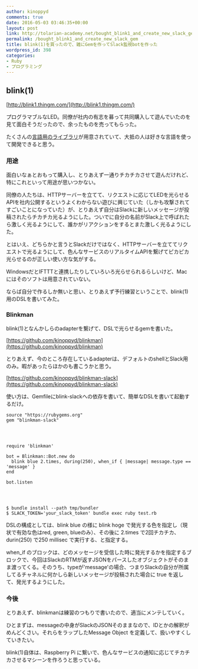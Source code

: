 ```yaml
---
author: kinoppyd
comments: true
date: 2016-05-03 03:46:35+00:00
layout: post
link: http://tolarian-academy.net/bought_blink1_and_create_new_slack_gem/
permalink: /bought_blink1_and_create_new_slack_gem
title: blink(1)を買ったので、雑にGemを作ってSlack監視botを作った
wordpress_id: 398
categories:
- Ruby
- プログラミング
---
```


## blink(1)


[http://blink1.thingm.com/](http://blink1.thingm.com/)

プログラマブルなLED。同僚が社内の有志を募って共同購入して遊んでいたのを見て面白そうだったので、余ったものを売ってもらった。

たくさんの[言語用のライブラリ](http://blink1.thingm.com/libraries/)が用意されていて、大抵の人は好きな言語を使って開発できると思う。


### 用途


面白いなぁとおもって購入し、とりあえず一通りチカチカさせて遊んだけれど、特にこれといって用途が思いつかない。

同僚の人たちは、HTTPサーバーを立てて、リクエストに応じてLEDを光らせるAPIを社内公開するというよくわからない遊びに興じていた（しかも攻撃されてすごいことになっていた）が、とりあえず自分はSlackに新しいメッセージが投稿されたらチカチカ光るようにした。ついでに自分の名前がSlack上で呼ばれたら激しく光るようにして、誰かがリアクションをするとまた激しく光るようにした。

とはいえ、どちらかと言うとSlackだけではなく、HTTPサーバーを立ててリクエストで光るようにして、色んなサービスのリアルタイムAPIを繋げてピカピカ光らせるのが正しい使い方な気がする。

WindowsだとIFTTTと連携したりしていろいろ光らせられるらしいけど、Macにはそのソフトは用意されていない。

ならば自分で作るしか無いと思い、とりあえず予行練習ということで、blink(1)用のDSLを書いてみた。


### Blinkman


blink(1)となんかしらのadapterを繋げて、DSLで光らせるgemを書いた。

[https://github.com/kinoppyd/blinkman](https://github.com/kinoppyd/blinkman)

とりあえず、今のところ存在しているadapterは、デフォルトのshellとSlack用のみ。暇があったらほかのも書こうかと思う。

[https://github.com/kinoppyd/blinkman-slack](https://github.com/kinoppyd/blinkman-slack)

使い方は、Gemfileにblink-slackへの依存を書いて、簡単なDSLを書いて起動するだけ。

    
    source "https://rubygems.org"
    gem "blinkman-slack"



    
    require 'blinkman'
    
    bot = Blinkman::Bot.new do
      blink blue 2.times, during(250), when_if { |message| message.type == 'message' }
    end
    
    bot.listen



    
    $ bundle install --path tmp/bundler
    $ SLACK_TOKEN='your_slack_token' bundle exec ruby test.rb


DSLの構成としては、blink blue の様に blink hoge で発光する色を指定し（現状で有効な色はred, green, blueのみ）、その後に 2.times で2回チカチカ、durin(250) で250 millisec で実行する、と指定する。

when_if のブロックは、どのメッセージを受信した時に発光するかを指定するブロックで、今回はSlackのRTMが返すJSONをパースしたオブジェクトがそのまま渡ってくる。そのうち、typeが'message'の場合、つまりSlackの自分が所属してるチャネルに何かしら新しいメッセージが投稿された場合に true を返して、発光するようにした。


### 今後


とりあえず、blinkmanは練習のつもりで書いたので、適当にメンテしていく。

ひとまずは、messageの中身がSlackのJSONそのままなので、IDとかの解釈がめんどくさい。それらをラップしたMessage Object を定義して、扱いやすくしていきたい。

blink(1)自体は、Raspberry Pi に繋いで、色んなサービスの通知に応じてチカチカさせるマシーンを作ろうと思っている。

